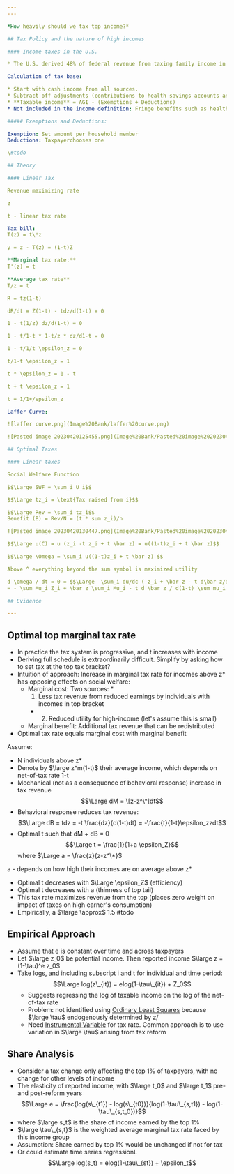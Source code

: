 ```yaml
---
---

*How heavily should we tax top income?*

## Tax Policy and the nature of high incomes

#### Income taxes in the U.S.

* The U.S. derived 48% of federal revenue from taxing family income in 2017

Calculation of tax base:

* Start with cash income from all sources.
* Subtract off adjustments (contributions to health savings accounts and individual retirement accounts, student loan interest, alimony, among others = **Adjusted Gross Income**)
* **Taxable income** = AGI - (Exemptions + Deductions)
* Not included in the income definition: Fringe benefits such as health insurance and pension contributions, unrealized capital gains, imputed rent from homeownership

##### Exemptions and Deductions:

Exemption: Set amount per household member
Deductions: Taxpayerchooses one 

\#todo 

## Theory

#### Linear Tax

Revenue maximizing rate

z

t - linear tax rate

Tax bill:
T(z) = t\*z

y = z - T(z) = (1-t)Z

**Marginal tax rate:**
T'(z) = t

**Average tax rate**
T/z = t

R = tz(1-t)

dR/dt = Z(1-t) - tdz/d(1-t) = 0

1 - t(1/z) dz/d(1-t) = 0

1 - t/1-t * 1-t/z * dz/d1-t = 0

1 - t/1/t \epsilon_z = 0

t/1-t \epsilon_z = 1

t * \epsilon_z = 1 - t

t + t \epsilon_z = 1

t = 1/1+/epsilon_z

Laffer Curve:

![laffer curve.png](Image%20Bank/laffer%20curve.png)

![Pasted image 20230420125455.png](Image%20Bank/Pasted%20image%2020230420125455.png)

## Optimal Taxes

#### Linear taxes

Social Welfare Function

$$\Large SWF = \sum_i U_i$$

$$\Large tz_i = \text{Tax raised from i}$$

$$\Large Rev = \sum_i tz_i$$
Benefit (B) = Rev/N = (t * sum z_i)/n

![Pasted image 20230420130447.png](Image%20Bank/Pasted%20image%2020230420130447.png)

$$\Large u(C) = u (z_i -t z_i + t \bar z) = u((1-t)z_i + t \bar z)$$

$$\Large \Omega = \sum_i u((1-t)z_i + t \bar z) $$

Above ^ everything beyond the sum symbol is maximized utility

d \omega / dt = 0 = $$\Large  \sum_i du/dc (-z_i + \bar z - t d\bar z/d(1-t)) $$
= - \sum Mu_i Z_i + \bar z \sum_i Mu_i - t d \bar z / d(1-t) \sum mu_i

## Evidence

---
```


## Optimal top marginal tax rate

* In practice the tax system is progressive, and t increases with income
* Deriving full schedule is extraordinarily difficult. Simplify by asking how to set tax at the top tax bracket?
* Intuition of approach: Increase in marginal tax rate for incomes above z\* has opposing effects on social welfare:
  * Marginal cost: Two sources: 
    * 
      1. Less tax revenue from reduced earnings by individuals with incomes in top bracket
    * 
      2. Reduced utility for high-income (let's assume this is small)
  * Marginal benefit: Additional tax revenue that can be redistributed
* Optimal tax rate equals marginal cost with marginal benefit

Assume:

* N individuals above z\*
* Denote by $\large z^m(1-t)$ their average income, which depends on net-of-tax rate 1-t
* Mechanical (not as a consequence of behavioral response) increase in tax revenue
  $$\Large dM = \[z-z^\*]dt$$
* Behavioral response reduces tax revenue:
  $$\Large dB = tdz = -t \frac{dz}{d(1-t)dt} = -\frac{t}{1-t}\epsilon_zzdt$$
* Optimal t such that dM + dB = 0
  $$\Large t = \frac{1}{1+a \epsilon_Z}$$
  where $\Large a = \frac{z}{z-z^\*}$

a - depends on how high their incomes are on average above z\*

* Optimal t decreases with $\Large \epsilon_Z$ (efficiency)
* Optimal t decreases with a (thinness of top tail)
* This tax rate maximizes revenue from the top (places zero weight on impact of taxes on high earner's consumption)
* Empirically, a $\large \approx$ 1.5 #todo

## Empirical Approach

* Assume that e is constant over time and across taxpayers
* Let $\large z_0$ be potential income. Then reported income $\large z = (1-\tau)^e z_0$
* Take logs, and including subscript i and t for individual and time period:
  $$\Large log(z\_{it}) = elog(1-\tau\_{it}) + Z_0$$
  * Suggests regressing the log of taxable income on the log of the net-of-tax rate
  * Problem: not identified using [Ordinary Least Squares](Ordinary%20Least%20Squares.md) because $\large \tau$ endogenously determined by z/
  * Need [Instrumental Variable](Instrumental%20Variable.md) for tax rate. Common approach is to use variation in $\large \tau$ arising from tax reform

## Share Analysis

* Consider a tax change only affecting the top 1% of taxpayers, with no change for other levels of income
* The elasticity of reported income, with $\large t_0$ and $\large t_1$ pre- and post-reform years
  $$\Large e = \frac{log(s\_{t1}) - log(s\_{t0})}{log(1-\tau\_{s,t1}) - log(1-\tau\_{s,t_0})}$$
* where $\large s_t$ is the share of income earned by the top 1%
* $\large \tau\_{s,t}$ is the weighted average marginal tax rate faced by this income group
* Assumption: Share earned by top 1% would be unchanged if not for tax
* Or could estimate time series regressionL
  $$\Large log(s_t) = elog(1-\tau\_{st}) + \epsilon_t$$
